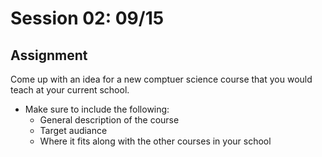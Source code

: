 # Session 02: 09/15
## Assignment
Come up with an idea for a new comptuer science course that you would teach at your current school.
* Make sure to include the following:
  * General description of the course
  * Target audiance
  * Where it fits along with the other courses in your school
